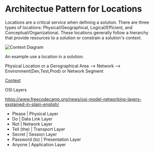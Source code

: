 # Architectue Pattern for Locations

Locations are a critical service when defining a solution. There are three types of locations: Physical/Geographical, 
Logical/Efficient, and Conceptual/Organizational.  These locations generally follow a hierarchy that provide resources 
to a solution or constrain a solution's context.

![Context Diagram](https://plantuml.com/plantuml/svg/fLHjRzem4FxEh_3Gf844f1JQhjLKH05rbRgkMZjDMZKXurmIQuuTsKv71lptdVC25DPgwb24xRjxNcAVyuPB9b8Vo8THtnlrEqaQY_FQcwVHwKX92tFxGfPo2VhPV9me2V8v_3YJDERikImaGcNn1bvxHnPtcR4GBoTeIoUQ6vYkBbGgVQgp1XMScXOHT0QYHHO3coMmQf61fI66tmekVpQHunQqKN8ndSpjQWSpyC4mZQD1RWjxM4INEuApTl73MM7gDOmbORw96ygST1rVZ6VB4MKHBFygO855yX-jbyUnfrJ6_qzfi57w0e9QhgI9UB8jLkWjBlWAAnPNqeTvWxl_PIFGAiR3ikerUZVAWgc4S9Iu9lNxY1k23ytNTK8DaLtCEXmA4TOd820-moWv9_dBvcmFepwv5LJQhv-kVpGYQnDpvdc9Ys0Vjetr1PzrGcwZTDRX2dkrNPLxhi4UBhcnv1vYX5ZOC8GOhc1CnLv8KqjzwdLdzFZz4UsT7fsS13rwpEZf0HpsPlt3e7lGwzASSpAdo0Tcor2gTQXf77CPTWGFm6F6O_rsPRJvCcVDSYjmbyg69cDE7Hjfasl5YjEhrsf5QpVg8IZC9b5MRv7wvVPYI71Y6AU2Y198b2PC2G6iM0NhZ24seZP7S4Q5o0YrrdMSGK3PXNXWqYS6z2DdOEhDjOVVc7QAtyjnYBIXezaHCn7Lu1CDHgKQAPoTYgxGnpm9jKeJBBCg11k19Y7WPSiz1GY08E2CWsIPWrFi85TZ4c0yS9ePyHLBtTS9EV0e4cMWisKMv2FNIhe2vtNoT3b4ov91OjCzzvLjmgMnLBxi6RiOpSROuaQ9r55iUwWOdEBLrdouVezzjKBCfFeHtCqftupyuf7bSaUdXhTufpMgCog_NbYKrrJXdLtPgTh9RjlVLDRkFdx-DhsUN4vknetc7m00)


An example use a location in a solution.

Physical Location or a Gerographical Area --> Network --> Environment(Dev,Test,Prod) or Network Segment

[Context](https://puml.gautier.org/plantuml/uml/fLHjRzem4FwUN-56amOIa5BegwQYDaHTDzPLfLsrLGYPv4Yi9NPaEnqfyDzt3k6bwwYc3aN4T-VdUUxE5-ymxiTP0EI3stRSTYFDalZKsddk7Rg2QvZeLwAKSP1RuqagEF1j-6xEQSByRL58Ov4dQxZrdapxkTAGp3nCIwQIAHZEpqN60ohp2eqPLJKIqn74DJBjw3o5UOrqD0tH_Ivc_6SLEQv1Ai6dGs-YvtzWEW4eN-9R8RU65rX4bnt1LNtnmzKYgRSmbeH54zUK1UdAF-sEPYxr8vZzLK237_5_JBqyZXTAfV__b3fhfHk8gMQ2guYbcs8BlUavc-EEwIKFO59XvdzM6KkHu65fyHQzAw51BONmpT4czct45C675hPDg2AyYL63Go7Yjmd4a9oWbvoIejY2xS5ja-kOSdttfJUeH5gdwiHnKkF1EQmh7SHir0YPZh9HWmcSrVfoksC6xE62AKrk8K68XZL3YEubp1U94z9Cqu0wpH4zEDgdhUFzmyDnYnxuz7WNzbgZzjwukTjgqeBJcr3a0xMHK2PbA6cIC1usOZO6nrUEtwul4ws-pcbffcFiKZdGfCkeOIDrqXF-ulHiorfzN7OQvOhvDBPhn7wuBeq1kG21i3GgGbKojSWQ4ejmXUWjrWCprsCMPhAGM20s8BxWFgGwAr7koXmGZpyoARYv44hOtCAJ3w1Y1txJREzIJOaBvcumvjLtvrEzwzhLvJRwImtfamcTtVUnqBD7od3OMCnqJdxW9s12G9MkD-a6wca9UieaR8DzOp9al82jqWf1cD2oHRanFAHtxW47n1MuNClWtQVAn3yVAU9kcDa890SSSN9fPi1qeEpUPcKIGkDRLNUpik_wDI-J8eNQcMBFAzi0bTMz0fjRLl_Zr_jXpxlmhhgLwcy0)

OSI Layers

https://www.freecodecamp.org/news/osi-model-networking-layers-explained-in-plain-english/

- Please | Physical Layer
- Do | Data Link Layer
- Not | Network Layer
- Tell (the) | Transport Layer
- Secret | Session Layer
- Password (to) | Presentation Layer
- Anyone | Application Layer

